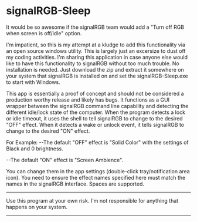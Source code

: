 # signalRGB-Sleep
It would be so awesome if the signalRGB team would add a "Turn off RGB when screen is off/idle" option.  

I'm impatient, so this is my attempt at a kludge to add this functionality via an open source windows utility. This is largely just an excersize to dust off my coding activities. I'm sharing this application in case anyone else would like to have this functionality to signalRGB without too much trouble. No installation is needed. Just download the zip and extract it somewhere on your system that signalRGB is installed on and set the signalRGB-Sleep.exe to start with Windows.

This app is essentially a proof of concept and should not be considered a production worthy release and likely has bugs. It functions as a GUI wrapper between the signalRGB command line capability and detecting the different idle/lock state of the computer. When the program detects a lock or idle timeout, it uses the shell to tell signalRGB to change to the desired "OFF" effect. When it detects a wake or unlock event, it tells signalRGB to change to the desired "ON" effect.

For Example: 
--The default "OFF" effect is "Solid Color" with the settings of Black and 0 brightness.

--The default "ON" effect is "Screen Ambience". 

You can change them in the app settings (double-click tray/notification area icon).  You need to ensure the effect names specified here must match the names in the signalRGB interface. Spaces are supported.

************************************************************************************************
Use this program at your own risk. I'm not responsible for anything that happens on your system.
************************************************************************************************

